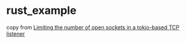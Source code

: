 # rust_example

copy from [Limiting the number of open sockets in a tokio-based TCP listener](https://www.artificialworlds.net/blog/2021/01/08/limiting-the-number-of-open-sockets-in-a-tokio-based-tcp-listener/)
